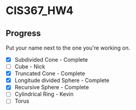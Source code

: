# CIS367_HW4

## Progress

Put your name next to the one you're working on.

- [x] Subdivided Cone - Complete
- [ ] Cube - Nick
- [x] Truncated Cone - Complete
- [x] Longitude divided Sphere - Complete
- [x] Recursive Sphere - Complete
- [ ] Cylindrical Ring - Kevin
- [ ] Torus
